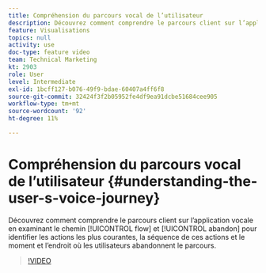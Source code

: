 ```yaml
---
title: Compréhension du parcours vocal de l’utilisateur
description: Découvrez comment comprendre le parcours client sur l’application vocale en examinant le chemin de flux et les abandons pour identifier les actions les plus courantes, la séquence de ces actions et le moment et l’endroit où les utilisateurs abandonnent le parcours.
feature: Visualisations
topics: null
activity: use
doc-type: feature video
team: Technical Marketing
kt: 2903
role: User
level: Intermediate
exl-id: 1bcff127-b076-49f9-bdae-60407a4ff6f8
source-git-commit: 32424f3f2b05952fe4df9ea91dcbe51684cee905
workflow-type: tm+mt
source-wordcount: '92'
ht-degree: 11%

---
```


# Compréhension du parcours vocal de l’utilisateur {#understanding-the-user-s-voice-journey}

Découvrez comment comprendre le parcours client sur l’application vocale en examinant le chemin [!UICONTROL flow] et [!UICONTROL abandon] pour identifier les actions les plus courantes, la séquence de ces actions et le moment et l’endroit où les utilisateurs abandonnent le parcours.

>[!VIDEO](https://video.tv.adobe.com/v/27226/?quality=12)
